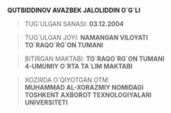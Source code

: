 **QUTBIDDINOV AVAZBEK JALOLIDDIN O\`G`LI**

>TUG\`ULGAN SANASI: **03.12.2004** 

>TUG\`ULGAN JOYI: **NAMANGAN VILOYATI  
TO\`RAQO\`RG\`ON TUMANI**  

>BITIRGAN MAKTABI: **TO\`RAQO\`RG\`ON TUMANI  
4-UMUMIY O\`RTA TA\`LIM MAKTABI**  

>XOZIRDA O\`QIYOTGAN OTM:  
**MUHAMMAD AL-XORAZMIY NOMIDAGI  
TOSHKENT AXBOROT TEXNOLOGIYALARI  
UNIVERSITETI**
